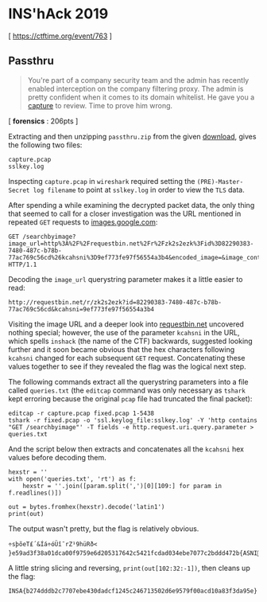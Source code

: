 # INS'hAck 2019

[ https://ctftime.org/event/763 ]

## Passthru

> You're part of a company security team and the admin has recently enabled interception on the company filtering proxy. The admin is pretty confident when it comes to its domain whitelist. He gave you a [capture](https://static.ctf.insecurity-insa.fr/13140c280d45224949bfe7fc1b978c6b97ddd55d.tar.gz) to review. Time to prove him wrong.

[ **forensics** : 206pts ]

Extracting and then unzipping `passthru.zip` from the given [download](https://static.ctf.insecurity-insa.fr/13140c280d45224949bfe7fc1b978c6b97ddd55d.tar.gz), gives the following two files:

```
capture.pcap            
sslkey.log  
```

Inspecting `capture.pcap` in `wireshark` required setting the `(PRE)-Master-Secret log filename` to point at `sslkey.log` in order to view the `TLS` data.

After spending a while examining the decrypted packet data, the only thing that seemed to call for a closer investigation was the URL mentioned in repeated `GET` requests to [images.google.com](https://images.google.com/):

```
GET /searchbyimage?image_url=http%3A%2F%2Frequestbin.net%2Fr%2Fzk2s2ezk%3Fid%3D82290383-7480-487c-b78b-77ac769c56cd%26kcahsni%3D9ef773fe97f56554a3b4&encoded_image=&image_content=&filename=&hl=fr HTTP/1.1 
```

Decoding the `image_url` querystring parameter makes it a little easier to read:

```
http://requestbin.net/r/zk2s2ezk?id=82290383-7480-487c-b78b-77ac769c56cd&kcahsni=9ef773fe97f56554a3b4
```

Visiting the image URL and a deeper look into [requestbin.net](http://requestbin.net/) uncovered nothing special; however, the use of the parameter `kcahsni` in the URL, which spells `inshack` (the name of the CTF) backwards, suggested looking further and it soon became obvious that the hex characters following `kcahsni` changed for each subsequent `GET` request. Concatenating these values together to see if they revealed the flag was the logical next step.

The following commands extract all the querystring parameters into a file called `queries.txt` (the `editcap` command was only necessary as `tshark` kept erroring because the original `pcap` file had truncated the final packet):

```
editcap -r capture.pcap fixed.pcap 1-5438
tshark -r fixed.pcap -o 'ssl.keylog_file:sslkey.log' -Y 'http contains "GET /searchbyimage"' -T fields -e http.request.uri.query.parameter > queries.txt
```

And the script below then extracts and concatenates all the `kcahsni` hex values before decoding them.

```
hexstr = ''
with open('queries.txt', 'rt') as f:
    hexstr = ''.join([param.split(',')[0][109:] for param in f.readlines()])

out = bytes.fromhex(hexstr).decode('latin1')
print(out)
```

The output wasn't pretty, but the flag is relatively obvious.

```
÷sþõeT£´&Íá÷óÜî¯rZ¹9hüRð<
}e59ad3f38a01dca00f9759e6d205317642c5421fcdad034ebe7077c2bddd472b{ASNI2ÃÐl$ò¨ÇèfgÛ÷þÎ(EjÒJÂÆ¡.>þK
```

A little string slicing and reversing, `print(out[102:32:-1])`, then cleans up the flag:

```
INSA{b274dddb2c7707ebe430dadcf1245c246713502d6e9579f00acd10a83f3da95e}
```
